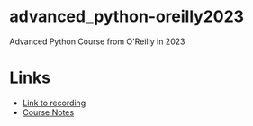 # advanced_python-oreilly2023
Advanced Python Course from O'Reilly in 2023

# Links
- [Link to recording](https://event.on24.com/eventRegistration/console/apollox/mainEvent?&eventid=4221204&sessionid=1&username=&partnerref=&format=fhvideo1&mobile=&flashsupportedmobiledevice=&helpcenter=&key=0BF54E74C35A494E179CAE240A142405&newConsole=true&nxChe=true&newTabCon=true&consoleEarEventConsole=false&text_language_id=en&playerwidth=748&playerheight=526&referrer=https%3A%2F%2Fevent.on24.com%2Finterface%2Fregistration%2Fautoreg%2Findex.html%3Fsessionid%3D1%26eventid%3D4221204%26key%3D0BF54E74C35A494E179CAE240A142405%26email%3D8b3eefcb-14c7-449c-8454-27111ec6b2d4%2540platform%26firstname%3DR%26lastname%3DB%26deletecookie%3Dtrue%26event_email%3DN%26marketing_email%3DN%26std1%3D0636920091575%26std2%3D0636920091577%26std3%3D2a3454d1-bec6-48dc-a47f-5b65d482c80e%26std4%3D1&eventuserid=623693407&contenttype=A&mediametricsessionid=540246422&mediametricid=5949552&usercd=623693407&mode=launch)
- [Course Notes](https://oreilly.notes.dutc.io)